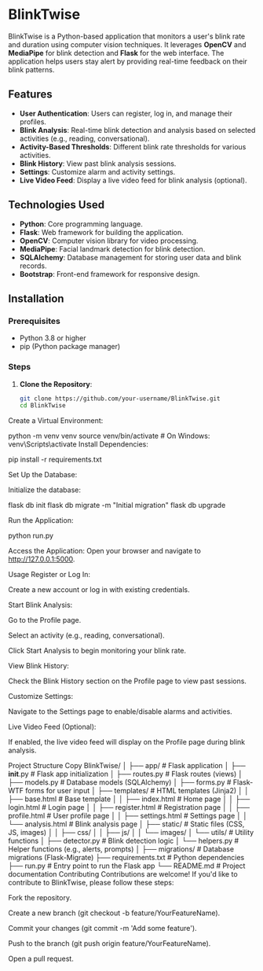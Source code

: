 # BlinkTwise

BlinkTwise is a Python-based application that monitors a user's blink rate and duration using computer vision techniques. It leverages **OpenCV** and **MediaPipe** for blink detection and **Flask** for the web interface. The application helps users stay alert by providing real-time feedback on their blink patterns.

## Features

- **User Authentication**: Users can register, log in, and manage their profiles.
- **Blink Analysis**: Real-time blink detection and analysis based on selected activities (e.g., reading, conversational).
- **Activity-Based Thresholds**: Different blink rate thresholds for various activities.
- **Blink History**: View past blink analysis sessions.
- **Settings**: Customize alarm and activity settings.
- **Live Video Feed**: Display a live video feed for blink analysis (optional).

## Technologies Used

- **Python**: Core programming language.
- **Flask**: Web framework for building the application.
- **OpenCV**: Computer vision library for video processing.
- **MediaPipe**: Facial landmark detection for blink detection.
- **SQLAlchemy**: Database management for storing user data and blink records.
- **Bootstrap**: Front-end framework for responsive design.

## Installation

### Prerequisites

- Python 3.8 or higher
- pip (Python package manager)

### Steps

1. **Clone the Repository**:
   ```bash
   git clone https://github.com/your-username/BlinkTwise.git
   cd BlinkTwise
Create a Virtual Environment:

python -m venv venv
source venv/bin/activate  # On Windows: venv\Scripts\activate
Install Dependencies:

pip install -r requirements.txt

Set Up the Database:

Initialize the database:

flask db init
flask db migrate -m "Initial migration"
flask db upgrade

Run the Application:

python run.py

Access the Application:
Open your browser and navigate to http://127.0.0.1:5000.

Usage
Register or Log In:

Create a new account or log in with existing credentials.

Start Blink Analysis:

Go to the Profile page.

Select an activity (e.g., reading, conversational).

Click Start Analysis to begin monitoring your blink rate.

View Blink History:

Check the Blink History section on the Profile page to view past sessions.

Customize Settings:

Navigate to the Settings page to enable/disable alarms and activities.

Live Video Feed (Optional):

If enabled, the live video feed will display on the Profile page during blink analysis.

Project Structure
Copy
BlinkTwise/
│
├── app/                      # Flask application
│   ├── __init__.py           # Flask app initialization
│   ├── routes.py             # Flask routes (views)
│   ├── models.py             # Database models (SQLAlchemy)
│   ├── forms.py              # Flask-WTF forms for user input
│   ├── templates/            # HTML templates (Jinja2)
│   │   ├── base.html         # Base template
│   │   ├── index.html        # Home page
│   │   ├── login.html        # Login page
│   │   ├── register.html     # Registration page
│   │   ├── profile.html      # User profile page
│   │   ├── settings.html     # Settings page
│   │   └── analysis.html     # Blink analysis page
│   ├── static/               # Static files (CSS, JS, images)
│   │   ├── css/
│   │   ├── js/
│   │   └── images/
│   └── utils/                # Utility functions
│       ├── detector.py       # Blink detection logic
│       └── helpers.py        # Helper functions (e.g., alerts, prompts)
│
├── migrations/               # Database migrations (Flask-Migrate)
├── requirements.txt          # Python dependencies
├── run.py                    # Entry point to run the Flask app
└── README.md                 # Project documentation
Contributing
Contributions are welcome! If you'd like to contribute to BlinkTwise, please follow these steps:

Fork the repository.

Create a new branch (git checkout -b feature/YourFeatureName).

Commit your changes (git commit -m 'Add some feature').

Push to the branch (git push origin feature/YourFeatureName).

Open a pull request.